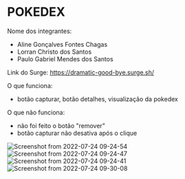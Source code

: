 
# POKEDEX

Nome dos integrantes: 
- Aline Gonçalves Fontes Chagas
- Lorran Christo dos Santos
- Paulo Gabriel Mendes dos Santos

Link do Surge: https://dramatic-good-bye.surge.sh/

O que funciona:
- botão capturar, botão detalhes, visualização da pokedex


O que não funciona: 
- não foi feito o botão "remover"
- botão capturar não desativa após o clique


![Screenshot from 2022-07-24 09-24-54](https://user-images.githubusercontent.com/104767043/180647058-924eea75-e66f-4495-ac2f-76ccd51f0f8c.png)
![Screenshot from 2022-07-24 09-24-47](https://user-images.githubusercontent.com/104767043/180647059-ca2e21ce-bfde-47a3-92ea-2da06e506f3d.png)
![Screenshot from 2022-07-24 09-24-41](https://user-images.githubusercontent.com/104767043/180647060-06ea3815-3846-4267-9af0-e5d198a203bb.png)
![Screenshot from 2022-07-24 09-30-08](https://user-images.githubusercontent.com/104767043/180647133-4e265c7d-fd2b-483f-8853-daabf092b1ef.png)
